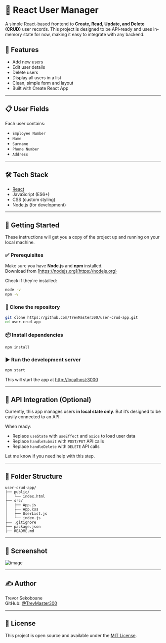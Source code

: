 
# 👥 React User Manager

A simple React-based frontend to **Create, Read, Update, and Delete (CRUD)** user records. This project is designed to be API-ready and uses in-memory state for now, making it easy to integrate with any backend.

## 🔧 Features

- Add new users
- Edit user details
- Delete users
- Display all users in a list
- Clean, simple form and layout
- Built with Create React App

---

## 📋 User Fields

Each user contains:
- `Employee Number`
- `Name`
- `Surname`
- `Phone Number`
- `Address`

---

## 🛠 Tech Stack

- [React](https://reactjs.org/)
- JavaScript (ES6+)
- CSS (custom styling)
- Node.js (for development)

---

## 🚀 Getting Started

These instructions will get you a copy of the project up and running on your local machine.

### ✅ Prerequisites

Make sure you have **Node.js** and **npm** installed.  
Download from [https://nodejs.org](https://nodejs.org)

Check if they're installed:

```bash
node -v
npm -v
```

### 🔄 Clone the repository

```bash
git clone https://github.com/TrevMaster300/user-crud-app.git
cd user-crud-app
```

### 📦 Install dependencies

```bash
npm install
```

### ▶️ Run the development server

```bash
npm start
```

This will start the app at [http://localhost:3000](http://localhost:3000)

---

## 🔌 API Integration (Optional)

Currently, this app manages users **in local state only**. But it’s designed to be easily connected to an API.

When ready:
- Replace `useState` with `useEffect` and `axios` to load user data
- Replace `handleSubmit` with `POST/PUT` API calls
- Replace `handleDelete` with `DELETE` API calls

Let me know if you need help with this step.

---

## 📁 Folder Structure

```
user-crud-app/
├── public/
│   └── index.html
├── src/
│   ├── App.js
│   ├── App.css
│   ├── UserList.js
│   └── index.js
├── .gitignore
├── package.json
├── README.md
```

---

## 📸 Screenshot

![image](https://github.com/user-attachments/assets/a15f3544-2b26-45de-b524-439a240d1452)


---

## ✍️ Author

Trevor Sekoboane  
GitHub: [@TrevMaster300](https://github.com/TrevMaster300)

---

## 📜 License

This project is open source and available under the [MIT License](https://opensource.org/licenses/MIT).
